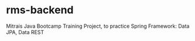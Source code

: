 # rms-backend
Mitrais Java Bootcamp Training Project, to practice Spring Framework: Data JPA, Data REST
